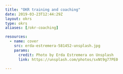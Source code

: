 ```yaml
---
title: "OKR training and coaching"
date: 2019-03-23T12:44:29Z
layout: okrs
type: okrs
aliases: [/okr-coaching]

resources:
  - name: cover
    src: erda-estremera-581452-unsplash.jpg
    params:
      credit: Photo by Erda Estremera on Unsplash
      link: https://unsplash.com/photos/sxNt9g77PE0

---
```

